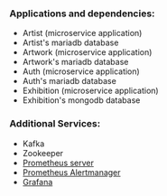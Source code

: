 ### Applications and dependencies:

- Artist (microservice application)
- Artist's mariadb database
- Artwork (microservice application)
- Artwork's mariadb database
- Auth (microservice application)
- Auth's mariadb database
- Exhibition (microservice application)
- Exhibition's mongodb database

### Additional Services:

- Kafka
- Zookeeper
- [Prometheus server](http://localhost:9090)
- [Prometheus Alertmanager](http://localhost:9093)
- [Grafana](http://localhost:3000)